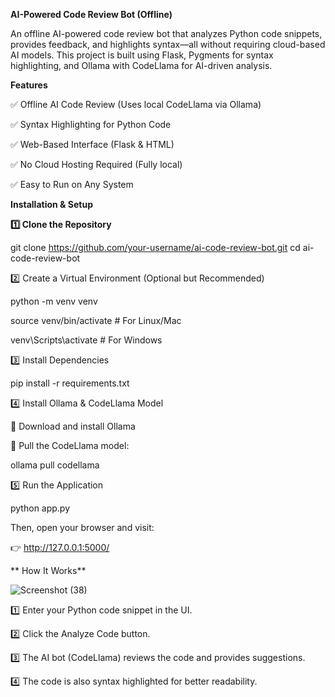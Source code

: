 **AI-Powered Code Review Bot (Offline)**




An offline AI-powered code review bot that analyzes Python code snippets, provides feedback, and highlights syntax—all without requiring cloud-based AI models. This project is built using Flask, Pygments for syntax highlighting, and Ollama with CodeLlama for AI-driven analysis.


**Features**


✅ Offline AI Code Review (Uses local CodeLlama via Ollama)

✅ Syntax Highlighting for Python Code

✅ Web-Based Interface (Flask & HTML)

✅ No Cloud Hosting Required (Fully local)

✅ Easy to Run on Any System



**Installation & Setup**


**1️⃣ Clone the Repository**


git clone https://github.com/your-username/ai-code-review-bot.git
cd ai-code-review-bot


2️⃣ Create a Virtual Environment (Optional but Recommended)



python -m venv venv


source venv/bin/activate  # For Linux/Mac


venv\Scripts\activate     # For Windows


3️⃣ Install Dependencies


pip install -r requirements.txt


4️⃣ Install Ollama & CodeLlama Model


🔹 Download and install Ollama


🔹 Pull the CodeLlama model:



ollama pull codellama


5️⃣ Run the Application


python app.py

Then, open your browser and visit:

👉 http://127.0.0.1:5000/




** How It Works**

![Screenshot (38)](https://github.com/user-attachments/assets/9775cdea-7dbb-49f8-b5fb-af91de8e3fe2)











1️⃣ Enter your Python code snippet in the UI.



2️⃣ Click the Analyze Code button.



3️⃣ The AI bot (CodeLlama) reviews the code and provides suggestions.



4️⃣ The code is also syntax highlighted for better readability.
















